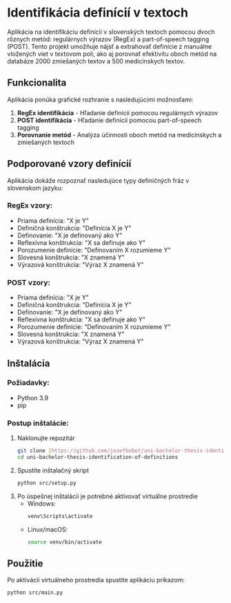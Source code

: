 # Identifikácia definícií v textoch

Aplikácia na identifikáciu definícií v slovenských textoch pomocou dvoch rôznych metód: regulárnych výrazov (RegEx) a part-of-speech tagging (POST). Tento projekt umožňuje nájsť a extrahovať definície z manuálne vložených viet v textovom poli, ako aj porovnať efektivitu oboch metód na databáze 2000 zmiešaných textov a 500 medicínskych textov.

## Funkcionalita

Aplikácia ponúka grafické rozhranie s nasledujúcimi možnosťami:

1.  **RegEx identifikácia** - Hľadanie definícií pomocou regulárnych výrazov
2.  **POST identifikácia** - Hľadanie definícií pomocou part-of-speech tagging
3.  **Porovnanie metód** - Analýza účinnosti oboch metód na medicínskych a zmiešaných textoch

## Podporované vzory definícií

Aplikácia dokáže rozpoznať nasledujúce typy definičných fráz v slovenskom jazyku:

### RegEx vzory:

- Priama definícia: "X je Y"
- Definičná konštrukcia: "Definícia X je Y"
- Definovanie: "X je definovaný ako Y"
- Reflexívna konštrukcia: "X sa definuje ako Y"
- Porozumenie definície: "Definovaním X rozumieme Y"
- Slovesná konštrukcia: "X znamená Y"
- Výrazová konštrukcia: "Výraz X znamená Y"

### POST vzory:

- Priama definícia: "X je Y"
- Definičná konštrukcia: "Definícia X je Y"
- Definovanie: "X je definovaný ako Y"
- Reflexívna konštrukcia: "X sa definuje ako Y"
- Porozumenie definície: "Definovaním X rozumieme Y"
- Slovesná konštrukcia: "X znamená Y"
- Výrazová konštrukcia: "Výraz X znamená Y"

## Inštalácia

### Požiadavky:

- Python 3.9
- pip

### Postup inštalácie:

1.  Naklonujte repozitár
    ```bash
    git clone [https://github.com/jozefbobot/uni-bachelor-thesis-identification-of-definitions.git](https://github.com/jozefbobot/uni-bachelor-thesis-identification-of-definitions.git)
    cd uni-bachelor-thesis-identification-of-definitions
    ```
2.  Spustite inštalačný skript
    ```bash
    python src/setup.py
    ```
3.  Po úspešnej inštalácii je potrebné aktivovať virtuálne prostredie
    - Windows:
      ```bash
      venv\Scripts\activate
      ```
    - Linux/macOS:
      ```bash
      source venv/bin/activate
      ```

## Použitie

Po aktivácii virtuálneho prostredia spustite aplikáciu príkazom:

```bash
python src/main.py
```
